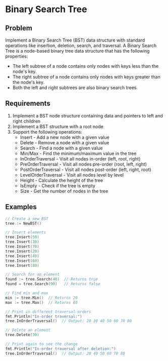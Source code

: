 # Binary Search Tree

## Problem
Implement a Binary Search Tree (BST) data structure with standard operations like insertion, deletion, search, and traversal. A Binary Search Tree is a node-based binary tree data structure that has the following properties:
- The left subtree of a node contains only nodes with keys less than the node's key.
- The right subtree of a node contains only nodes with keys greater than the node's key.
- Both the left and right subtrees are also binary search trees.

## Requirements
1. Implement a BST node structure containing data and pointers to left and right children
2. Implement a BST structure with a root node
3. Support the following operations:
   - Insert - Add a new node with a given value
   - Delete - Remove a node with a given value
   - Search - Find a node with a given value
   - Min/Max - Find the minimum/maximum value in the tree
   - InOrderTraversal - Visit all nodes in-order (left, root, right)
   - PreOrderTraversal - Visit all nodes pre-order (root, left, right)
   - PostOrderTraversal - Visit all nodes post-order (left, right, root)
   - LevelOrderTraversal - Visit all nodes level by level
   - Height - Calculate the height of the tree
   - IsEmpty - Check if the tree is empty
   - Size - Get the number of nodes in the tree

## Examples
```go
// Create a new BST
tree := NewBST()

// Insert elements
tree.Insert(50)
tree.Insert(30)
tree.Insert(70)
tree.Insert(20)
tree.Insert(40)
tree.Insert(60)
tree.Insert(80)

// Search for an element
found := tree.Search(40)  // Returns true
found = tree.Search(90)   // Returns false

// Find min and max
min := tree.Min()  // Returns 20
max := tree.Max()  // Returns 80

// Print in different traversal orders
fmt.Println("In-order traversal:")
tree.InOrderTraversal()  // Output: 20 30 40 50 60 70 80

// Delete an element
tree.Delete(30)

// Print again to see the change
fmt.Println("In-order traversal after deletion:")
tree.InOrderTraversal()  // Output: 20 40 50 60 70 80